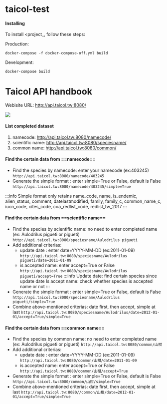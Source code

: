 # taicol-test
#### Installing 

To install <project_, follow these steps:

Production:
```
docker-compose -f docker-compose-off.yml build
```

Development:
```
docker-compose build
```


# Taicol API handbook
Webisite URL: http://api.taicol.tw:8080/

![](https://i.imgur.com/tUNGjrE.png)

#### List completed dataset 
1. namecode: http://api.taicol.tw:8080/namecode/
2. scientific name: http://api.taicol.tw:8080/speciesname/
3. common name: http://api.taicol.tw:8080/common/

#### Find the certain data from ==namecode==

* Find the species by namecode: enter your namecode (ex:403245)
`http://api.taicol.tw:8080/namecode/403245`
* Generate the simple format : enter simple=True or False, default is False
`http://api.taicol.tw:8080/namecode/403245/simple=True`

:::info
Simple format only retains name_code, name, is_endemic, alien_status, comment, datelastmodified, family, family_c, common_name_c, iucn_code, cites_code, coa_redlist_code, redlist_tw_2017
:::

#### Find the certain data from ==scientific name==

* Find the species by scientific name: no need to enter completed name (ex: Aulodrilus pigueti or pigueti)
`http://api.taicol.tw:8080/speciesname/Aulodrilus pigueti`
* Add additional criterias:
  + update date : enter date=YYYY-MM-DD (ex:2011-01-09)
  `http://api.taicol.tw:8080/speciesname/Aulodrilus pigueti/date=2011-01-09`
  + is accepted name: enter accept=True or False
  `http://api.taicol.tw:8080/speciesname/Aulodrilus pigueti/accept=True`
:::info
Update date: find certain species since update date
Is accept name: check whether species is accepted name or not 
:::
* Generate the simple format : enter simple=True or False, default is False
`http://api.taicol.tw:8080/speciesname/Aulodrilus pigueti/simple=True`
* Combine above-mentioned criterias: date first, then accept, simple at last
`http://api.taicol.tw:8080/speciesname/Aulodrilus/date=2012-01-01/accept=True/simple=True`

#### Find the certain data from ==common name==
* Find the species by common name: no need to enter completed name (ex: Aulodrilus pigueti or pigueti)
`http://api.taicol.tw:8080/common/山柑`
* Add additional criterias:
  + update date : enter date=YYYY-MM-DD (ex:2011-01-09)
  `http://api.taicol.tw:8080/common/山柑/date=2011-01-09`
  + is accepted name: enter accept=True or False
  `http://api.taicol.tw:8080/common/山柑/accept=True`
* Generate the simple format : enter simple=True or False, default is False
`http://api.taicol.tw:8080/common/山柑/simple=True`
* Combine above-mentioned criterias: date first, then accept, simple at last
`http://api.taicol.tw:8080//common/山柑/date=2012-01-01/accept=True/simple=True`
